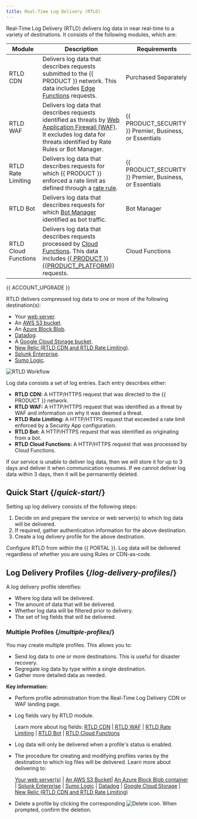 ```yaml
---
title: Real-Time Log Delivery (RTLD)
---
```


Real-Time Log Delivery (RTLD) delivers log data in near real-time to a variety of destinations. It consists of the following modules, which are:

| Module               | Description                                                                                                                                                                                                               | Requirements                                            |
| -------------------- | ------------------------------------------------------------------------------------------------------------------------------------------------------------------------------------------------------------------------- | ------------------------------------------------------- |
| RTLD CDN             | Delivers log data that describes requests submitted to the {{ PRODUCT }} network. This data includes [Edge Functions](/applications/edge_functions) requests.                                                              | Purchased Separately                                    |
| RTLD WAF             | Delivers log data that describes requests identified as threats by [Web Application Firewall (WAF)](/applications/security/waf). <br />It excludes log data for threats identified by Rate Rules or Bot Manager.          | {{ PRODUCT_SECURITY }} Premier, Business, or Essentials |
| RTLD Rate Limiting   | Delivers log data that describes requests for which {{ PRODUCT }} enforced a rate limit as defined through a [rate rule](/applications/security/rate_rules).                                                              | {{ PRODUCT_SECURITY }} Premier, Business, or Essentials |
| RTLD Bot             | Delivers log data that describes requests for which [Bot Manager](/applications/security/bot_rules) identified as bot traffic.                                                                                            | Bot Manager                                             |
| RTLD Cloud Functions | Delivers log data that describes requests processed by [Cloud Functions](/applications/performance/serverless_compute). This data includes [{{ PRODUCT }} {{PRODUCT_PLATFORM}}](/applications/sites_frameworks) requests. | Cloud Functions                                         |

<Callout type="info">

  {{ ACCOUNT_UPGRADE }}

</Callout>

RTLD delivers compressed log data to one or more of the following destination(s):

-   Your [web server](/applications/logs/rtld/web_server_log_delivery).
-   An [AWS S3 bucket](/applications/logs/rtld/aws_s3_log_delivery).
-   An [Azure Block Blob](/applications/logs/rtld/azure_blob_storage_log_delivery).
-   [Datadog](/applications/logs/rtld/datadog_log_delivery).
-   A [Google Cloud Storage bucket](/applications/logs/rtld/google_cloud_storage_log_delivery).
-   [New Relic (RTLD CDN and RTLD Rate Limiting)](/applications/logs/rtld/new_relic_log_delivery).
-   [Splunk Enterprise](/applications/logs/rtld/splunk_enterprise_log_delivery).
-   [Sumo Logic](/applications/logs/rtld/sumo_logic_log_delivery).

![RTLD Workflow](/images/v7/logs/rtld-workflow.png)

Log data consists a set of log entries. Each entry describes either:

-   **RTLD CDN:** A HTTP/HTTPS request that was directed to the {{ PRODUCT }} network.
-   **RTLD WAF:** A HTTP/HTTPS request that was identified as a threat by WAF and information on why it was deemed a threat.
-   **RTLD Rate Limiting:** A HTTP/HTTPS request that exceeded a rate limit enforced by a Security App configuration.
-   **RTLD Bot:** A HTTP/HTTPS request that was identified as originating from a bot.
-   **RTLD Cloud Functions:** A HTTP/HTTPS request that was processed by Cloud Functions.

<Callout type="info">

  If our service is unable to deliver log data, then we will store it for up to 3 days and deliver it when communication resumes. If we cannot deliver log data within 3 days, then it will be permanently deleted.

</Callout>

## Quick Start {/*quick-start*/}

Setting up log delivery consists of the following steps:

1.  Decide on and prepare the service or web server(s) to which log data will be delivered.
2.  If required, gather authentication information for the above destination.
3.  Create a log delivery profile for the above destination.

<Callout type="info">

  Configure RTLD from within the {{ PORTAL }}. Log data will be delivered regardless of whether you are using Rules or CDN-as-code.

</Callout>

## Log Delivery Profiles {/*log-delivery-profiles*/}

A log delivery profile identifies:

-   Where log data will be delivered.
-   The amount of data that will be delivered.
-   Whether log data will be filtered prior to delivery.
-   The set of log fields that will be delivered.

### Multiple Profiles {/*multiple-profiles*/}

You may create multiple profiles. This allows you to:

-   Send log data to one or more destinations. This is useful for disaster recovery.
-   Segregate log data by type within a single destination.
-   Gather more detailed data as needed.

**Key information:**

-   Perform profile administration from the Real-Time Log Delivery CDN or WAF landing page.

-   Log fields vary by RTLD module.

    Learn more about log fields: [RTLD CDN](/applications/logs/rtld/log_fields_rtld_cdn) | [RTLD WAF](/applications/logs/rtld/log_fields_rtld_waf) | [RTLD Rate Limiting](/applications/logs/rtld/log_fields_rtld_rate_limiting) | [RTLD Bot](/applications/logs/rtld/log_fields_rtld_bot_manager) | [RTLD Cloud Functions](/applications/logs/rtld/log_fields_rtld_cloud_functions)

-   Log data will only be delivered when a profile's status is enabled.
-   The procedure for creating and modifying profiles varies by the destination to which log files will be delivered. Learn more about delivering to:

    [Your web server(s)](/applications/logs/rtld/web_server_log_delivery) | [An AWS S3 Bucket](/applications/logs/rtld/aws_s3_log_delivery)| [An Azure Block Blob container](/applications/logs/rtld/azure_blob_storage_log_delivery) | [Splunk Enterprise](/applications/logs/rtld/splunk_enterprise_log_delivery) | [Sumo Logic](/applications/logs/rtld/sumo_logic_log_delivery) | [Datadog](/applications/logs/rtld/datadog_log_delivery) | [Google Cloud Storage](/applications/logs/rtld/google_cloud_storage_log_delivery) | [New Relic (RTLD CDN and RTLD Rate Limiting)](/applications/logs/rtld/new_relic_log_delivery)

-   Delete a profile by clicking the corresponding <Image inline src="/images/v7/icons/delete-2.png" alt="Delete" /> icon. When prompted, confirm the deletion.
